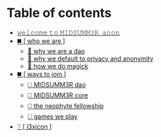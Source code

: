 # Table of contents

* [𝚠𝚎𝚕𝚌𝚘𝚖𝚎 𝚝𝚘 𝙼𝙸𝙳𝚂𝚄𝙼𝙼𝟹𝚁, 𝚊𝚗𝚘𝚗](README.md)
* [◼️ \[ who we are \]](who-we-are/README.md)
  * [🤍 why we are a dao](who-we-are/why-we-are-a-dao.md)
  * [🤍 why we default to privacy and anonymity](who-we-are/why-we-default-to-privacy-and-anonymity.md)
  * [🤍 how we do magick](who-we-are/how-we-do-magick.md)
* [◼️ \[ ways to join \]](ways-to-join/README.md)
  * [◻️ MIDSUMM3R dao](ways-to-join/midsumm3r-dao.md)
  * [◻️ MIDSUMM3R core](ways-to-join/midsumm3r-core.md)
  * [◻️ the neophyte fellowship](ways-to-join/the-neophyte-fellowship.md)
  * [◻️ games we play](ways-to-join/games-we-play.md)
* [❔ \[ l3xicon \]](l3xicon.md)
